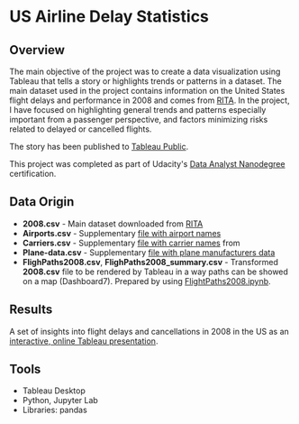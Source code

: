 # US Airline Delay Statistics

## Overview
The main objective of the project was to create a data visualization using Tableau that tells a story or highlights trends or patterns in a dataset. The main dataset used in the project contains information on the United States flight delays and performance in 2008 and comes from [RITA](http://stat-computing.org/dataexpo/2009/the-data.html). In the project, I have focused on highlighting general trends and patterns especially important from a passenger perspective, and factors minimizing risks related to delayed or cancelled flights.

The story has been published to [Tableau Public](https://public.tableau.com/profile/krzysztof5356#!/vizhome/fo008/Story1?publish=yes).

This project was completed as part of Udacity's [Data Analyst Nanodegree](https://eu.udacity.com/course/data-analyst-nanodegree--nd002) certification.

## Data Origin
- **2008.csv** - Main dataset downloaded from [RITA](http://stat-computing.org/dataexpo/2009/the-data.html)
- **Airports.csv** - Supplementary [file with airport names](http://stat-computing.org/dataexpo/2009/supplemental-data.html)
- **Carriers.csv** - Supplementary [file with carrier names](https://exploratory.io/data/kanaugust/9876993836892339) from
- **Plane-data.csv** - Supplementary [file with plane manufacturers data](http://stat-computing.org/dataexpo/2009/supplemental-data.html)
- **FlighPaths2008.csv**, **FlighPaths2008_summary.csv** - Transformed **2008.csv** file to be rendered by Tableau in a way paths can be showed on a map (Dashboard7). Prepared by using [FlightPaths2008.ipynb](https://github.com/ksatola/US-Airline-Delay-Statistics/blob/master/FlightPaths2008.ipynb).
 
## Results
A set of insights into flight delays and cancellations in 2008 in the US as an [interactive, online Tableau presentation](https://public.tableau.com/profile/krzysztof5356#!/vizhome/fo008/Story1?publish=yes).

## Tools
- Tableau Desktop
- Python, Jupyter Lab
- Libraries: pandas
